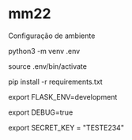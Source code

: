# mm22

Configuração de ambiente

python3 -m venv .env

source .env/bin/activate

pip install -r requirements.txt

export FLASK_ENV=development

export DEBUG=true

export SECRET_KEY = "TESTE234"
